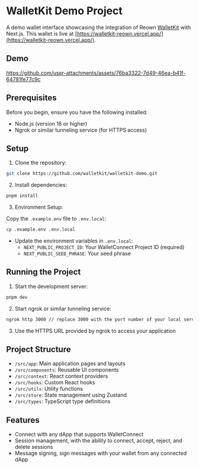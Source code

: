 # WalletKit Demo Project

A demo wallet interface showcasing the integration of Reown [WalletKit](https://docs.reown.com/walletkit/web/usage) with Next.js. This wallet is live at [https://walletkit-reown.vercel.app/](https://walletkit-reown.vercel.app/).

## Demo 

https://github.com/user-attachments/assets/76ba3322-7d49-46ea-b41f-64781fe77c9c


## Prerequisites

Before you begin, ensure you have the following installed:
- Node.js (version 16 or higher)
- Ngrok or similar tunneling service (for HTTPS access)

## Setup

1. Clone the repository:

```bash
git clone https://github.com/walletkit/walletkit-demo.git
```

2. Install dependencies:

```bash
pnpm install
```

3. Environment Setup:

Copy the `.example.env` file to `.env.local`:

```bash
cp .example.env .env.local
```

- Update the environment variables in `.env.local`:
  - `NEXT_PUBLIC_PROJECT_ID`: Your WalletConnect Project ID (required)
  - `NEXT_PUBLIC_SEED_PHRASE`: Your seed phrase

## Running the Project

1. Start the development server:

```bash
pnpm dev
```

2. Start ngrok or similar tunneling service:

```bash
ngrok http 3000 // replace 3000 with the port number of your local server
```

3. Use the HTTPS URL provided by ngrok to access your application

## Project Structure

- `/src/app`: Main application pages and layouts
- `/src/components`: Reusable UI components
- `/src/context`: React context providers
- `/src/hooks`: Custom React hooks
- `/src/utils`: Utility functions
- `/src/store`: State management using Zustand
- `/src/types`: TypeScript type definitions

## Features

- Connect with any dApp that supports WalletConnect
- Session management, with the ability to connect, accept, reject, and delete sessions
- Message signing, sign messages with your wallet from any connected dApp



